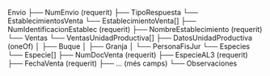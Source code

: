 Envio
├── NumEnvio (requerit)
├── TipoRespuesta
└── EstablecimientosVenta
    └── EstablecimientoVenta[]
        ├── NumIdentificacionEstablec (requerit)
        ├── NombreEstablecimiento (requerit)
        └── Ventas
            └── VentasUnidadProductiva[]
                ├── DatosUnidadProductiva (oneOf)
                │   ├── Buque
                │   ├── Granja
                │   └── PersonaFisJur
                └── Especies
                    └── Especie[]
                        ├── NumDocVenta (requerit)
                        ├── EspecieAL3 (requerit)
                        ├── FechaVenta (requerit)
                        ├── ... (més camps)
                        └── Observaciones
